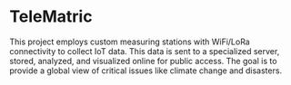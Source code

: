 # TeleMatric
This project employs custom measuring stations with WiFi/LoRa connectivity to collect IoT data. This data is sent to a specialized server, stored, analyzed, and visualized online for public access. The goal is to provide a global view of critical issues like climate change and disasters.
